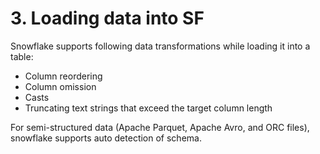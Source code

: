 # 3. Loading data into SF

Snowflake supports following data transformations while loading it into a table:
- Column reordering
- Column omission
- Casts
- Truncating text strings that exceed the target column length

For semi-structured data (Apache Parquet, Apache Avro, and ORC files), snowflake supports auto detection of schema. 









































